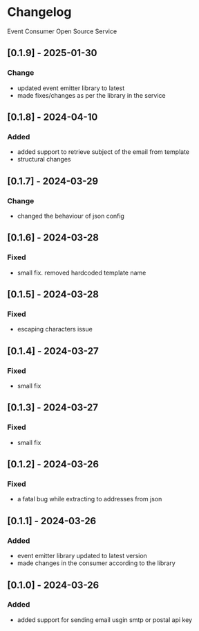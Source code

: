 # Changelog

Event Consumer Open Source Service

## [0.1.9] - 2025-01-30

### Change
- updated event emitter library to latest
- made fixes/changes as per the library in the service

## [0.1.8] - 2024-04-10

### Added
- added support to retrieve subject of the email from template
- structural changes

## [0.1.7] - 2024-03-29

### Change
- changed the behaviour of json config

## [0.1.6] - 2024-03-28

### Fixed
- small fix. removed hardcoded template name

## [0.1.5] - 2024-03-28

### Fixed
- escaping characters issue

## [0.1.4] - 2024-03-27

### Fixed
- small fix

## [0.1.3] - 2024-03-27

### Fixed
- small fix

## [0.1.2] - 2024-03-26

### Fixed
- a fatal bug while extracting to addresses from json

## [0.1.1] - 2024-03-26

### Added
- event emitter library updated to latest version
- made changes in the consumer according to the library

## [0.1.0] - 2024-03-26

### Added
- added support for sending email usgin smtp or postal api key